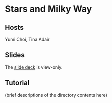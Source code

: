 # Stars and Milky Way

## Hosts

Yumi Choi, Tina Adair

## Slides

The [slide deck]([(https://docs.google.com/presentation/d/1aMlvluxAPSva26sxD92DLq6Anosk00a4AWdo7nPokus/edit?usp=sharing])) is view-only.

## Tutorial

(brief descriptions of the directory contents here)
